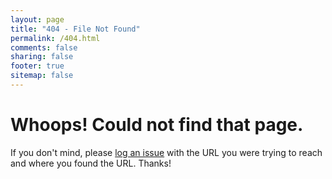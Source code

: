 ```yaml
---
layout: page
title: "404 - File Not Found"
permalink: /404.html
comments: false
sharing: false
footer: true
sitemap: false
---
```


<h1>Whoops! Could not find that page.</h1>
<p>
If you don't mind, please 
<a href="{{ site.github_repo_url }}/issues/new">log an issue</a> 
with the URL you were trying to reach and where you found the URL. Thanks!
</p>
